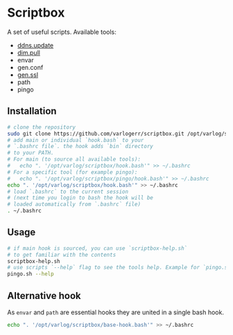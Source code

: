 # Scriptbox

A set of useful scripts. Available tools:

* [ddns.update](ddns.update/readme.md)
* [dim.pull](dim.pull/readme.md)
* envar
* gen.conf
* [gen.ssl](gen.ssl/readme.md)
* path
* pingo

## Installation

```bash
# clone the repository
sudo git clone https://github.com/varlogerr/scriptbox.git /opt/varlog/scriptbox
# add main or individual `hook.bash` to your
# `.bashrc file`. the hook adds `bin` directory
# to your PATH.
# For main (to source all available tools):
#   echo ". '/opt/varlog/scriptbox/hook.bash'" >> ~/.bashrc
# For a specific tool (for example pingo):
#   echo ". '/opt/varlog/scriptbox/pingo/hook.bash'" >> ~/.bashrc
echo ". '/opt/varlog/scriptbox/hook.bash'" >> ~/.bashrc
# load `.bashrc` to the current session
# (next time you login to bash the hook will be
# loaded automatically from `.bashrc` file)
. ~/.bashrc
```

## Usage

```bash
# if main hook is sourced, you can use `scriptbox-help.sh`
# to get familiar with the contents
scriptbox-help.sh
# use scripts `--help` flag to see the tools help. Example for `pingo.sh`:
pingo.sh --help
```

## Alternative hook

As `envar` and `path` are essential hooks they are united in a single bash hook.

```sh
echo ". '/opt/varlog/scriptbox/base-hook.bash'" >> ~/.bashrc
```
